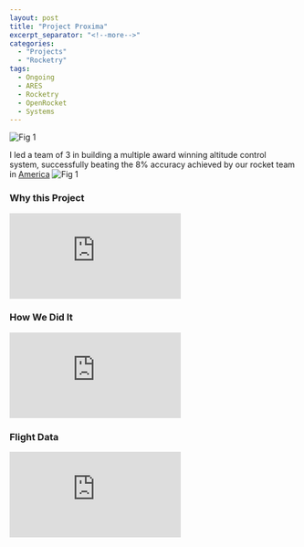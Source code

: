 ```yaml
---
layout: post
title: "Project Proxima"
excerpt_separator: "<!--more-->"
categories: 
  - "Projects"
  - "Rocketry"
tags:
  - Ongoing
  - ARES
  - Rocketry
  - OpenRocket
  - Systems
---
```


![Fig 1](/assets/Personal/CAPSTONE/AWARDS.jpg)

<!--more-->
I led a team of 3 in building a multiple award winning altitude control system,  successfully beating the 8% accuracy achieved by our rocket team in [America](https://joshuaallchin.github.io/projects/rocketry/2022/07/25/SAC.html)
![Fig 1](/assets/Personal/CAPSTONE/POSTER.jpg)

### Why this Project

<div class="video-container">
  <iframe class="embed-responsive-item" src="https://www.youtube-nocookie.com/embed/BDzd80NBXLw?controls=0&amp;" frameborder="0" allowfullscreen></iframe>
</div>

### How We Did It

<div class="video-container">
  <iframe class="embed-responsive-item" src="https://www.youtube-nocookie.com/embed/RHp1N10wn30?controls=0&amp;" frameborder="0" allowfullscreen></iframe>
</div>

### Flight Data

<div class="video-container">
  <iframe class="embed-responsive-item" src="https://www.youtube-nocookie.com/embed/AyFIJKTPilQ?controls=0&amp;" frameborder="0" allowfullscreen></iframe>
</div>
